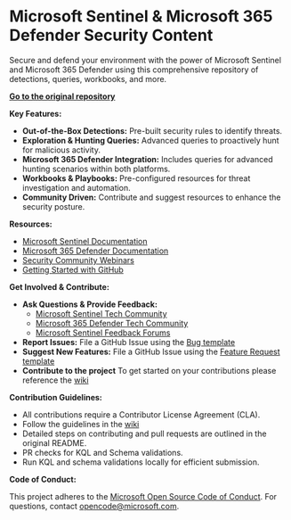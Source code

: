 # Microsoft Sentinel & Microsoft 365 Defender Security Content

Secure and defend your environment with the power of Microsoft Sentinel and Microsoft 365 Defender using this comprehensive repository of detections, queries, workbooks, and more.  

[**Go to the original repository**](https://github.com/Azure/Azure-Sentinel)

**Key Features:**

*   **Out-of-the-Box Detections:** Pre-built security rules to identify threats.
*   **Exploration & Hunting Queries:**  Advanced queries to proactively hunt for malicious activity.
*   **Microsoft 365 Defender Integration:**  Includes queries for advanced hunting scenarios within both platforms.
*   **Workbooks & Playbooks:**  Pre-configured resources for threat investigation and automation.
*   **Community Driven:**  Contribute and suggest resources to enhance the security posture.

**Resources:**

*   [Microsoft Sentinel Documentation](https://go.microsoft.com/fwlink/?linkid=2073774&clcid=0x409)
*   [Microsoft 365 Defender Documentation](https://docs.microsoft.com/microsoft-365/security/defender/microsoft-365-defender?view=o365-worldwide)
*   [Security Community Webinars](https://aka.ms/securitywebinars)
*   [Getting Started with GitHub](https://help.github.com/en#dotcom)

**Get Involved & Contribute:**

*   **Ask Questions & Provide Feedback:**
    *   [Microsoft Sentinel Tech Community](https://techcommunity.microsoft.com/t5/microsoft-sentinel/bd-p/MicrosoftSentinel)
    *   [Microsoft 365 Defender Tech Community](https://techcommunity.microsoft.com/t5/microsoft-365-defender/bd-p/MicrosoftThreatProtection)
    *   [Microsoft Sentinel Feedback Forums](https://feedback.azure.com/d365community/forum/37638d17-0625-ec11-b6e6-000d3a4f07b8)
*   **Report Issues:**  File a GitHub Issue using the [Bug template](https://github.com/Azure/Azure-Sentinel/issues/new?assignees=&labels=&template=bug_report.md&title=)
*   **Suggest New Features:** File a GitHub Issue using the [Feature Request template](https://github.com/Azure/Azure-Sentinel/issues/new?assignees=&labels=&template=feature_request.md&title=)
*   **Contribute to the project** To get started on your contributions please reference the [wiki](https://aka.ms/threathunters)

**Contribution Guidelines:**

*   All contributions require a Contributor License Agreement (CLA).
*   Follow the guidelines in the  [wiki](https://github.com/Azure/Azure-Sentinel/wiki/Contribute-to-Sentinel-GitHub-Community-of-Queries#now-onto-the-how)
*   Detailed steps on contributing and pull requests are outlined in the original README.  
*   PR checks for KQL and Schema validations.
*   Run KQL and schema validations locally for efficient submission.

**Code of Conduct:**

This project adheres to the [Microsoft Open Source Code of Conduct](https://opensource.microsoft.com/codeofconduct/).  For questions, contact [opencode@microsoft.com](mailto:opencode@microsoft.com).